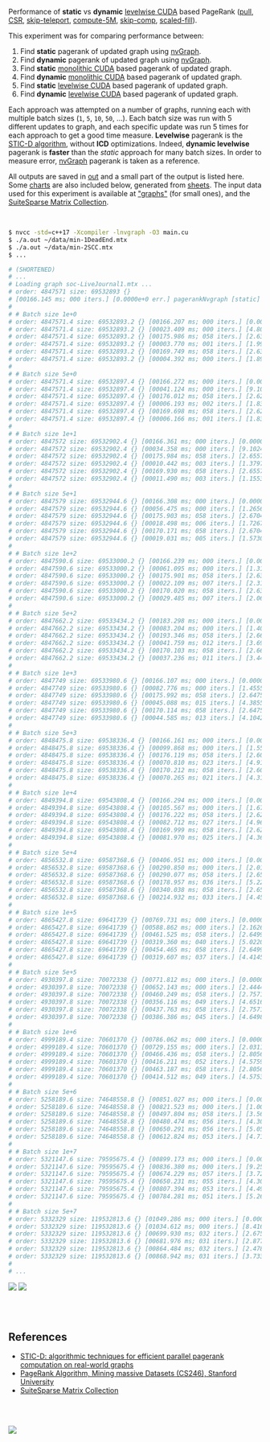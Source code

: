 Performance of **static** vs **dynamic** [levelwise CUDA] based PageRank ([pull], [CSR],
[skip-teleport], [compute-5M], [skip-comp], [scaled-fill]).

This experiment was for comparing performance between:
1. Find **static** pagerank of updated graph using [nvGraph][pr-nvgraph].
2. Find **dynamic** pagerank of updated graph using [nvGraph][pr-nvgraph].
3. Find **static** [monolithic CUDA] based pagerank of updated graph.
4. Find **dynamic** [monolithic CUDA] based pagerank of updated graph.
5. Find **static** [levelwise CUDA] based pagerank of updated graph.
6. Find **dynamic** [levelwise CUDA] based pagerank of updated graph.

Each approach was attempted on a number of graphs, running each with multiple
batch sizes (`1`, `5`, `10`, `50`, ...). Each batch size was run with 5
different updates to graph, and each specific update was run 5 times for each
approach to get a good time measure. **Levelwise** pagerank is the
[STIC-D algorithm], without **ICD** optimizations. Indeed, **dynamic levelwise**
pagerank is **faster** than the *static* approach for many batch sizes. In
order to measure error, [nvGraph] pagerank is taken as a reference.

All outputs are saved in [out](out/) and a small part of the output is listed
here. Some [charts] are also included below, generated from [sheets]. The input
data used for this experiment is available at ["graphs"] (for small ones), and
the [SuiteSparse Matrix Collection].

<br>

```bash
$ nvcc -std=c++17 -Xcompiler -lnvgraph -O3 main.cu
$ ./a.out ~/data/min-1DeadEnd.mtx
$ ./a.out ~/data/min-2SCC.mtx
$ ...

# (SHORTENED)
# ...
# Loading graph soc-LiveJournal1.mtx ...
# order: 4847571 size: 69532893 {}
# [00166.145 ms; 000 iters.] [0.0000e+0 err.] pagerankNvgraph [static]
#
# # Batch size 1e+0
# order: 4847571.4 size: 69532893.2 {} [00166.207 ms; 000 iters.] [0.0000e+0 err.] pagerankNvgraph [static]
# order: 4847571.4 size: 69532893.2 {} [00023.409 ms; 000 iters.] [4.8099e-7 err.] pagerankNvgraph [dynamic]
# order: 4847571.4 size: 69532893.2 {} [00175.986 ms; 058 iters.] [2.6337e-6 err.] pagerankMonolithic [static]
# order: 4847571.4 size: 69532893.2 {} [00003.770 ms; 001 iters.] [1.9923e-6 err.] pagerankMonolithic [dynamic]
# order: 4847571.4 size: 69532893.2 {} [00169.749 ms; 058 iters.] [2.6337e-6 err.] pagerankLevelwise [static]
# order: 4847571.4 size: 69532893.2 {} [00004.392 ms; 000 iters.] [1.8941e-6 err.] pagerankLevelwise [dynamic]
#
# # Batch size 5e+0
# order: 4847571.4 size: 69532897.4 {} [00166.272 ms; 000 iters.] [0.0000e+0 err.] pagerankNvgraph [static]
# order: 4847571.4 size: 69532897.4 {} [00041.124 ms; 000 iters.] [9.1002e-7 err.] pagerankNvgraph [dynamic]
# order: 4847571.4 size: 69532897.4 {} [00176.012 ms; 058 iters.] [2.6201e-6 err.] pagerankMonolithic [static]
# order: 4847571.4 size: 69532897.4 {} [00006.193 ms; 002 iters.] [1.8311e-6 err.] pagerankMonolithic [dynamic]
# order: 4847571.4 size: 69532897.4 {} [00169.698 ms; 058 iters.] [2.6201e-6 err.] pagerankLevelwise [static]
# order: 4847571.4 size: 69532897.4 {} [00006.166 ms; 001 iters.] [1.8307e-6 err.] pagerankLevelwise [dynamic]
#
# # Batch size 1e+1
# order: 4847572 size: 69532902.4 {} [00166.361 ms; 000 iters.] [0.0000e+0 err.] pagerankNvgraph [static]
# order: 4847572 size: 69532902.4 {} [00034.358 ms; 000 iters.] [9.1024e-7 err.] pagerankNvgraph [dynamic]
# order: 4847572 size: 69532902.4 {} [00175.984 ms; 058 iters.] [2.6557e-6 err.] pagerankMonolithic [static]
# order: 4847572 size: 69532902.4 {} [00010.442 ms; 003 iters.] [1.3797e-6 err.] pagerankMonolithic [dynamic]
# order: 4847572 size: 69532902.4 {} [00169.930 ms; 058 iters.] [2.6557e-6 err.] pagerankLevelwise [static]
# order: 4847572 size: 69532902.4 {} [00011.490 ms; 003 iters.] [1.1553e-6 err.] pagerankLevelwise [dynamic]
#
# # Batch size 5e+1
# order: 4847579 size: 69532944.6 {} [00166.308 ms; 000 iters.] [0.0000e+0 err.] pagerankNvgraph [static]
# order: 4847579 size: 69532944.6 {} [00056.475 ms; 000 iters.] [1.2656e-6 err.] pagerankNvgraph [dynamic]
# order: 4847579 size: 69532944.6 {} [00175.903 ms; 058 iters.] [2.6704e-6 err.] pagerankMonolithic [static]
# order: 4847579 size: 69532944.6 {} [00018.498 ms; 006 iters.] [1.7267e-6 err.] pagerankMonolithic [dynamic]
# order: 4847579 size: 69532944.6 {} [00170.171 ms; 058 iters.] [2.6704e-6 err.] pagerankLevelwise [static]
# order: 4847579 size: 69532944.6 {} [00019.031 ms; 005 iters.] [1.5730e-6 err.] pagerankLevelwise [dynamic]
#
# # Batch size 1e+2
# order: 4847590.6 size: 69533000.2 {} [00166.239 ms; 000 iters.] [0.0000e+0 err.] pagerankNvgraph [static]
# order: 4847590.6 size: 69533000.2 {} [00061.095 ms; 000 iters.] [1.3170e-6 err.] pagerankNvgraph [dynamic]
# order: 4847590.6 size: 69533000.2 {} [00175.901 ms; 058 iters.] [2.6394e-6 err.] pagerankMonolithic [static]
# order: 4847590.6 size: 69533000.2 {} [00022.109 ms; 007 iters.] [2.3196e-6 err.] pagerankMonolithic [dynamic]
# order: 4847590.6 size: 69533000.2 {} [00170.020 ms; 058 iters.] [2.6394e-6 err.] pagerankLevelwise [static]
# order: 4847590.6 size: 69533000.2 {} [00029.485 ms; 007 iters.] [2.0674e-6 err.] pagerankLevelwise [dynamic]
#
# # Batch size 5e+2
# order: 4847662.2 size: 69533434.2 {} [00183.298 ms; 000 iters.] [0.0000e+0 err.] pagerankNvgraph [static]
# order: 4847662.2 size: 69533434.2 {} [00083.204 ms; 000 iters.] [1.4059e-6 err.] pagerankNvgraph [dynamic]
# order: 4847662.2 size: 69533434.2 {} [00193.346 ms; 058 iters.] [2.6631e-6 err.] pagerankMonolithic [static]
# order: 4847662.2 size: 69533434.2 {} [00041.759 ms; 012 iters.] [3.6946e-6 err.] pagerankMonolithic [dynamic]
# order: 4847662.2 size: 69533434.2 {} [00170.103 ms; 058 iters.] [2.6631e-6 err.] pagerankLevelwise [static]
# order: 4847662.2 size: 69533434.2 {} [00037.236 ms; 011 iters.] [3.4490e-6 err.] pagerankLevelwise [dynamic]
#
# # Batch size 1e+3
# order: 4847749 size: 69533980.6 {} [00166.107 ms; 000 iters.] [0.0000e+0 err.] pagerankNvgraph [static]
# order: 4847749 size: 69533980.6 {} [00082.776 ms; 000 iters.] [1.4555e-6 err.] pagerankNvgraph [dynamic]
# order: 4847749 size: 69533980.6 {} [00175.992 ms; 058 iters.] [2.6475e-6 err.] pagerankMonolithic [static]
# order: 4847749 size: 69533980.6 {} [00045.088 ms; 015 iters.] [4.3855e-6 err.] pagerankMonolithic [dynamic]
# order: 4847749 size: 69533980.6 {} [00170.114 ms; 058 iters.] [2.6475e-6 err.] pagerankLevelwise [static]
# order: 4847749 size: 69533980.6 {} [00044.585 ms; 013 iters.] [4.1042e-6 err.] pagerankLevelwise [dynamic]
#
# # Batch size 5e+3
# order: 4848475.8 size: 69538336.4 {} [00166.161 ms; 000 iters.] [0.0000e+0 err.] pagerankNvgraph [static]
# order: 4848475.8 size: 69538336.4 {} [00099.868 ms; 000 iters.] [1.5585e-6 err.] pagerankNvgraph [dynamic]
# order: 4848475.8 size: 69538336.4 {} [00176.119 ms; 058 iters.] [2.6079e-6 err.] pagerankMonolithic [static]
# order: 4848475.8 size: 69538336.4 {} [00070.810 ms; 023 iters.] [4.9181e-6 err.] pagerankMonolithic [dynamic]
# order: 4848475.8 size: 69538336.4 {} [00170.212 ms; 058 iters.] [2.6079e-6 err.] pagerankLevelwise [static]
# order: 4848475.8 size: 69538336.4 {} [00070.265 ms; 021 iters.] [4.3191e-6 err.] pagerankLevelwise [dynamic]
#
# # Batch size 1e+4
# order: 4849394.8 size: 69543808.4 {} [00166.294 ms; 000 iters.] [0.0000e+0 err.] pagerankNvgraph [static]
# order: 4849394.8 size: 69543808.4 {} [00105.567 ms; 000 iters.] [1.6712e-6 err.] pagerankNvgraph [dynamic]
# order: 4849394.8 size: 69543808.4 {} [00176.222 ms; 058 iters.] [2.6247e-6 err.] pagerankMonolithic [static]
# order: 4849394.8 size: 69543808.4 {} [00082.712 ms; 027 iters.] [4.9692e-6 err.] pagerankMonolithic [dynamic]
# order: 4849394.8 size: 69543808.4 {} [00169.999 ms; 058 iters.] [2.6247e-6 err.] pagerankLevelwise [static]
# order: 4849394.8 size: 69543808.4 {} [00081.970 ms; 025 iters.] [4.3628e-6 err.] pagerankLevelwise [dynamic]
#
# # Batch size 5e+4
# order: 4856532.8 size: 69587368.6 {} [00406.951 ms; 000 iters.] [0.0000e+0 err.] pagerankNvgraph [static]
# order: 4856532.8 size: 69587368.6 {} [00290.850 ms; 000 iters.] [2.0169e-6 err.] pagerankNvgraph [dynamic]
# order: 4856532.8 size: 69587368.6 {} [00290.077 ms; 058 iters.] [2.6554e-6 err.] pagerankMonolithic [static]
# order: 4856532.8 size: 69587368.6 {} [00178.957 ms; 036 iters.] [5.2206e-6 err.] pagerankMonolithic [dynamic]
# order: 4856532.8 size: 69587368.6 {} [00340.038 ms; 058 iters.] [2.6554e-6 err.] pagerankLevelwise [static]
# order: 4856532.8 size: 69587368.6 {} [00214.932 ms; 033 iters.] [4.4503e-6 err.] pagerankLevelwise [dynamic]
#
# # Batch size 1e+5
# order: 4865427.8 size: 69641739 {} [00769.731 ms; 000 iters.] [0.0000e+0 err.] pagerankNvgraph [static]
# order: 4865427.8 size: 69641739 {} [00588.862 ms; 000 iters.] [2.1626e-6 err.] pagerankNvgraph [dynamic]
# order: 4865427.8 size: 69641739 {} [00461.525 ms; 058 iters.] [2.6499e-6 err.] pagerankMonolithic [static]
# order: 4865427.8 size: 69641739 {} [00319.360 ms; 040 iters.] [5.0220e-6 err.] pagerankMonolithic [dynamic]
# order: 4865427.8 size: 69641739 {} [00454.465 ms; 058 iters.] [2.6499e-6 err.] pagerankLevelwise [static]
# order: 4865427.8 size: 69641739 {} [00319.607 ms; 037 iters.] [4.4145e-6 err.] pagerankLevelwise [dynamic]
#
# # Batch size 5e+5
# order: 4930397.8 size: 70072338 {} [00771.812 ms; 000 iters.] [0.0000e+0 err.] pagerankNvgraph [static]
# order: 4930397.8 size: 70072338 {} [00652.143 ms; 000 iters.] [2.4444e-6 err.] pagerankNvgraph [dynamic]
# order: 4930397.8 size: 70072338 {} [00460.249 ms; 058 iters.] [2.7571e-6 err.] pagerankMonolithic [static]
# order: 4930397.8 size: 70072338 {} [00356.116 ms; 049 iters.] [4.6516e-6 err.] pagerankMonolithic [dynamic]
# order: 4930397.8 size: 70072338 {} [00437.763 ms; 058 iters.] [2.7571e-6 err.] pagerankLevelwise [static]
# order: 4930397.8 size: 70072338 {} [00386.386 ms; 045 iters.] [4.6498e-6 err.] pagerankLevelwise [dynamic]
#
# # Batch size 1e+6
# order: 4999189.4 size: 70601370 {} [00786.062 ms; 000 iters.] [0.0000e+0 err.] pagerankNvgraph [static]
# order: 4999189.4 size: 70601370 {} [00729.155 ms; 000 iters.] [2.0311e-6 err.] pagerankNvgraph [dynamic]
# order: 4999189.4 size: 70601370 {} [00466.436 ms; 058 iters.] [2.8056e-6 err.] pagerankMonolithic [static]
# order: 4999189.4 size: 70601370 {} [00416.211 ms; 052 iters.] [4.5759e-6 err.] pagerankMonolithic [dynamic]
# order: 4999189.4 size: 70601370 {} [00463.187 ms; 058 iters.] [2.8056e-6 err.] pagerankLevelwise [static]
# order: 4999189.4 size: 70601370 {} [00414.512 ms; 049 iters.] [4.5753e-6 err.] pagerankLevelwise [dynamic]
#
# # Batch size 5e+6
# order: 5258189.6 size: 74648558.8 {} [00851.027 ms; 000 iters.] [0.0000e+0 err.] pagerankNvgraph [static]
# order: 5258189.6 size: 74648558.8 {} [00821.523 ms; 000 iters.] [1.0021e-6 err.] pagerankNvgraph [dynamic]
# order: 5258189.6 size: 74648558.8 {} [00497.804 ms; 058 iters.] [3.5681e-6 err.] pagerankMonolithic [static]
# order: 5258189.6 size: 74648558.8 {} [00480.474 ms; 056 iters.] [4.3080e-6 err.] pagerankMonolithic [dynamic]
# order: 5258189.6 size: 74648558.8 {} [00650.291 ms; 056 iters.] [5.0597e-6 err.] pagerankLevelwise [static]
# order: 5258189.6 size: 74648558.8 {} [00612.824 ms; 053 iters.] [4.7137e-6 err.] pagerankLevelwise [dynamic]
#
# # Batch size 1e+7
# order: 5321147.6 size: 79595675.4 {} [00899.173 ms; 000 iters.] [0.0000e+0 err.] pagerankNvgraph [static]
# order: 5321147.6 size: 79595675.4 {} [00836.380 ms; 000 iters.] [9.2568e-7 err.] pagerankNvgraph [dynamic]
# order: 5321147.6 size: 79595675.4 {} [00674.229 ms; 057 iters.] [3.7252e-6 err.] pagerankMonolithic [static]
# order: 5321147.6 size: 79595675.4 {} [00650.231 ms; 055 iters.] [4.3098e-6 err.] pagerankMonolithic [dynamic]
# order: 5321147.6 size: 79595675.4 {} [00807.394 ms; 053 iters.] [4.4987e-6 err.] pagerankLevelwise [static]
# order: 5321147.6 size: 79595675.4 {} [00784.281 ms; 051 iters.] [5.2691e-6 err.] pagerankLevelwise [dynamic]
#
# # Batch size 5e+7
# order: 5332329 size: 119532813.6 {} [01049.286 ms; 000 iters.] [0.0000e+0 err.] pagerankNvgraph [static]
# order: 5332329 size: 119532813.6 {} [01034.612 ms; 000 iters.] [8.4161e-8 err.] pagerankNvgraph [dynamic]
# order: 5332329 size: 119532813.6 {} [00699.930 ms; 032 iters.] [2.6754e-6 err.] pagerankMonolithic [static]
# order: 5332329 size: 119532813.6 {} [00681.976 ms; 031 iters.] [2.8770e-6 err.] pagerankMonolithic [dynamic]
# order: 5332329 size: 119532813.6 {} [00864.484 ms; 032 iters.] [2.4783e-6 err.] pagerankLevelwise [static]
# order: 5332329 size: 119532813.6 {} [00868.942 ms; 031 iters.] [3.7332e-6 err.] pagerankLevelwise [dynamic]
#
# ...
```

[![](https://i.imgur.com/jSWK5AH.gif)][sheets]
[![](https://i.imgur.com/CYFzTqr.gif)][sheets]

<br>
<br>


## References

- [STIC-D: algorithmic techniques for efficient parallel pagerank computation on real-world graphs][STIC-D algorithm]
- [PageRank Algorithm, Mining massive Datasets (CS246), Stanford University](http://snap.stanford.edu/class/cs246-videos-2019/lec9_190205-cs246-720.mp4)
- [SuiteSparse Matrix Collection]

<br>
<br>

[![](https://i.imgur.com/pH5CTr2.jpg)](https://www.youtube.com/watch?v=rskLxOHNF3k)

[SuiteSparse Matrix Collection]: https://suitesparse-collection-website.herokuapp.com
[STIC-D algorithm]: https://www.slideshare.net/SubhajitSahu/sticd-algorithmic-techniques-for-efficient-parallel-pagerank-computation-on-realworld-graphs
[nvGraph]: https://github.com/rapidsai/nvgraph
["graphs"]: https://github.com/puzzlef/graphs
[pr-nvgraph]: https://github.com/puzzlef/pagerank-nvgraph-static-vs-dynamic
[monolithic CUDA]: https://github.com/puzzlef/pagerank-cuda-monolithic-vs-levelwise
[levelwise CUDA]: https://github.com/puzzlef/pagerank-cuda-monolithic-vs-levelwise
[pull]: https://github.com/puzzlef/pagerank-push-vs-pull
[CSR]: https://github.com/puzzlef/pagerank-class-vs-csr
[skip-teleport]: https://github.com/puzzlef/pagerank-levelwise-skip-teleport
[compute-5M]: https://github.com/puzzlef/pagerank-levelwise-cuda-adjust-compute-size
[skip-comp]: https://github.com/puzzlef/pagerank-levelwise-dynamic-validate-skip-unchanged-components
[scaled-fill]: https://github.com/puzzlef/pagerank-dynamic-adjust-ranks
[charts]: https://photos.app.goo.gl/mu2v8BrMsxkWKEM17
[sheets]: https://docs.google.com/spreadsheets/d/17-W0dGD6wjBvVaXVILlmUGFpBnPfaMIRPaqRf7u9mUk/edit?usp=sharing
